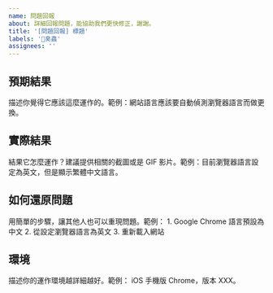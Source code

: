```yaml
---
name: 問題回報
about: 詳細回報問題，能協助我們更快修正，謝謝。
title: '[問題回報] 標題'
labels: '🐞臭蟲'
assignees: ''
---
```


## 預期結果

描述你覺得它應該這麼運作的。範例：網站語言應該要自動偵測瀏覽器語言而做更換。

## 實際結果

結果它怎麼運作？建議提供相關的截圖或是 GIF 影片。範例：目前瀏覽器語言設定為英文，但是顯示繁體中文語言。

## 如何還原問題

用簡單的步驟，讓其他人也可以重現問題。範例： 1. Google Chrome 語言預設為中文 2. 從設定瀏覽器語言為英文 3. 重新載入網站

## 環境

描述你的運作環境越詳細越好。範例：
iOS 手機版 Chrome，版本 XXX。
